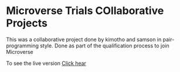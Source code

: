 # Microverse Trials COllaborative Projects

This was a collaborative project done by kimotho and samson in pair-programming style. Done as part of the qualification process to join Microverse

To see the live version [Click hear](https://help.github.com/articles/fork-a-repo/)
